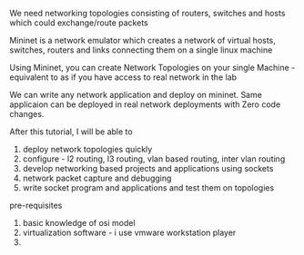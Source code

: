 We need networking topologies consisting of routers, switches and hosts which could exchange/route packets

Mininet is a network emulator which creates a network of virtual hosts, switches, routers and links connecting them on a single linux machine

Using Mininet, you can create Network Topologies on your single Machine - equivalent to as if you have access to real network in the lab

We can write any network application and deploy on mininet. Same applicaion can be deployed in real network deployments with Zero code changes. 

After this tutorial, I will be able to
1. deploy network topologies quickly
2. configure - l2 routing, l3 routing, vlan based routing, inter vlan routing
3. develop networking based projects and applications using sockets
4. network packet capture and debugging
5. write socket program and applications and test them on topologies

pre-requisites
1. basic knowledge of osi model
2. virtualization software - i use vmware workstation player
3. 